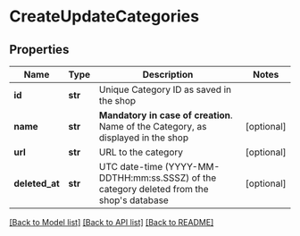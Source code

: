 # CreateUpdateCategories

## Properties
Name | Type | Description | Notes
------------ | ------------- | ------------- | -------------
**id** | **str** | Unique Category ID as saved in the shop  | 
**name** | **str** | **Mandatory in case of creation**. Name of the Category, as displayed in the shop  | [optional] 
**url** | **str** | URL to the category | [optional] 
**deleted_at** | **str** | UTC date-time (YYYY-MM-DDTHH:mm:ss.SSSZ) of the category deleted from the shop&#39;s database | [optional] 

[[Back to Model list]](../README.md#documentation-for-models) [[Back to API list]](../README.md#documentation-for-api-endpoints) [[Back to README]](../README.md)



